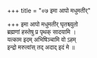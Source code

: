 +++
title = "०७ इमा आपो मधुमतीर्"

+++
इमा आपो मधुमतीर् घृतश्च्युतो  
ब्रह्मणां हस्तेषु प्र पृथक् सादयामि ।  
यत्काम इदम् अभिषिञ्चामि वो ऽहम्  
इन्द्रो मरुत्वांस् तद् अदाद् इदं मे ॥